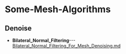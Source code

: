
# Some-Mesh-Algorithms
## Denoise
- **Bilateral_Normal_Filtering**---[Bilateral_Normal_Filtering_For_Mesh_Denoising.md](Bilateral_Normal_Filtering_For_Mesh_Denoising.md)















